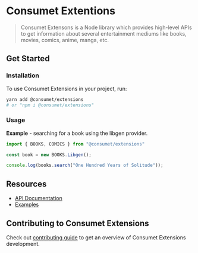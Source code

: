 # Consumet Extentions

> Consumet Extensons is a Node library which provides high-level APIs to get information about several entertainment mediums like books, movies, comics, anime, manga, etc.

## Get Started

### Installation

To use Consumet Extensions in your project, run:
```bash
yarn add @consumet/extensions
# or "npm i @consumet/extensions"
```

### Usage

**Example** - searching for a book using the libgen provider.
```ts
import { BOOKS, COMICS } from "@consumet/extensions"

const book = new BOOKS.Libgen();

console.log(books.search("One Hundred Years of Solitude"));
```

## Resources
* [API Documentation](#consumet-extentions)
* [Examples](#consumet-extentions)

## Contributing to Consumet Extensions

Check out [contributing guide](https://github.com/consumet/extentions/blob/master/CONTRIBUTING.md) to get an overview of Consumet Extensions development.